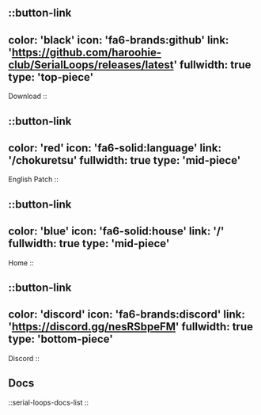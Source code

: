 ::button-link
---
color: 'black'
icon: 'fa6-brands:github'
link: 'https://github.com/haroohie-club/SerialLoops/releases/latest'
fullwidth: true
type: 'top-piece'
---
Download
::

::button-link
---
color: 'red'
icon: 'fa6-solid:language'
link: '/chokuretsu'
fullwidth: true
type: 'mid-piece'
---
English Patch
::

::button-link
---
color: 'blue'
icon: 'fa6-solid:house'
link: '/'
fullwidth: true
type: 'mid-piece'
---
Home
::

::button-link
---
color: 'discord'
icon: 'fa6-brands:discord'
link: 'https://discord.gg/nesRSbpeFM'
fullwidth: true
type: 'bottom-piece'
---
Discord
::

## Docs
::serial-loops-docs-list
::